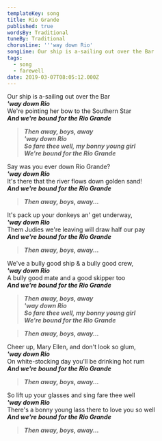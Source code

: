 ```yaml
---
templateKey: song
title: Rio Grande
published: true
wordsBy: Traditional
tuneBy: Traditional
chorusLine: '''way down Rio'
songLine: Our ship is a-sailing out over the Bar
tags:
  - song
  - farewell
date: 2019-03-07T08:05:12.000Z
---
```

Our ship is a-sailing out over the Bar\
***'way down Rio***\
We're pointing her bow to the Southern Star\
***And we're bound for the Rio Grande***

>***Then away, boys, away\
'way down Rio\
So fare thee well, my bonny young girl\
We're bound for the Rio Grande***

Say was you ever down Rio Grande?\
***'way down Rio***\
It's there that the river flows down golden sand!\
***And we're bound for the Rio Grande***

>***Then away, boys, away...***

It's pack up your donkeys an' get underway,\
***'way down Rio***\
Them Judies we're leaving will draw half our pay\
***And we're bound for the Rio Grande***

>***Then away, boys, away...***

We've a bully good ship & a bully good crew,\
***'way down Rio***\
A bully good mate and a good skipper too\
***And we're bound for the Rio Grande***

>***Then away, boys, away\
'way down Rio\
So fare thee well, my bonny young girl\
We're bound for the Rio Grande***


>***Then away, boys, away...***

Cheer up, Mary Ellen, and don't look so glum,\
***'way down Rio***\
On white-stocking day you'll be drinking hot rum\
***And we're bound for the Rio Grande***

>***Then away, boys, away...***

So lift up your glasses and sing fare thee well\
***'way down Rio***\
There's a bonny young lass there to love you so well\
***And we're bound for the Rio Grande***

>***Then away, boys, away...***

